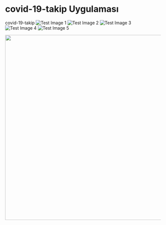 # covid-19-takip Uygulaması
covid-19-takip
![Test Image 1](1.jpg )
![Test Image 2](2.jpg)
![Test Image 3](3.jpg)
![Test Image 4](4.jpg)
![Test Image 5](5.jpg)
<p align="center">
  <img width="660" height="600" src="1.jpg">
</p>
